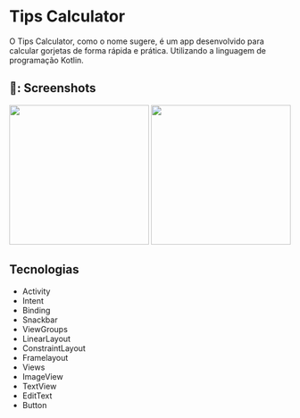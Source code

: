 # Tips Calculator 
O Tips Calculator, como o nome sugere, é um app desenvolvido para calcular gorjetas de forma rápida e prática. Utilizando a linguagem de programação Kotlin.

## 📸: Screenshots
<img src="https://github.com/user-attachments/assets/1d2756a1-1902-4474-bbe3-ec4620a97182" width=250/>
<img src="https://github.com/user-attachments/assets/fe3bea8f-f52d-47d0-ab0e-70212edccc9b" width=250/>

## Tecnologias 

- Activity
- Intent
- Binding
- Snackbar
- ViewGroups
- LinearLayout
- ConstraintLayout
- Framelayout
- Views
- ImageView
- TextView
- EditText
- Button

